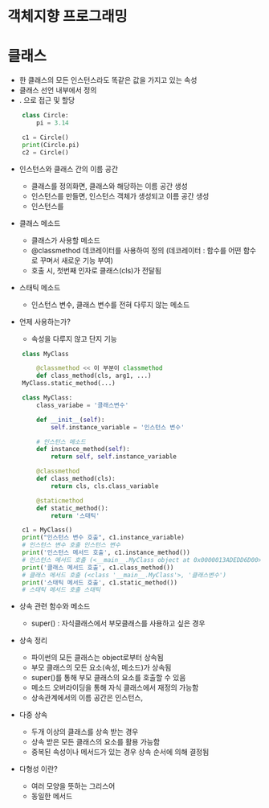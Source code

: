 # 객체지향 프로그래밍

# 클래스
  - 한 클래스의 모든 인스턴스라도 똑같은 값을 가지고 있는 속성
  - 클래스 선언 내부에서 정의
  - <classnamne>.<name> 으로 접근 및 할당

```python
    class Circle:
        pi = 3.14

    c1 = Circle()
    print(Circle.pi)
    c2 = Circle()

```

   - 인스턴스와 클래스 간의 이름 공간
     - 클래스를 정의화면, 클래스와 해당하는 이름 공간 생성
     - 인스턴스를 만들면, 인스턴스 객체가 생성되고 이름 공간 생성
     - 인스턴스를

   - 클래스 메소드
     - 클래스가 사용할 메소드
     - @classmethod 데코레이터를 사용하여 정의 (데코레이터 : 함수를 어떤 함수로 꾸며서 새로운 기능 부여)
     - 호출 시, 첫번째 인자로 클래스(cls)가 전달됨
   
   - 스태틱 메소드
     - 인스턴스 변수, 클래스 변수를 전혀 다루지 않는 메소드

   - 언제 사용하는가?
     - 속성을 다루지 않고 단지 기능

```python
    class MyClass

        @classmethod << 이 부분이 classmethod
        def class_method(cls, arg1, ...)
    MyClass.static_method(...)
```

```python
    class MyClass:
        class_variabe = '클래스변수'

        def __init__(self):
            self.instance_variable = '인스턴스 변수'

        # 인스턴스 메소드
        def instance_method(self):
            return self, self.instance_variable

        @classmethod
        def class_method(cls):
            return cls, cls.class_variable

        @staticmethod
        def static_method():
            return '스태틱'

    c1 = MyClass()
    print("인스턴스 변수 호출", c1.instance_variable)
    # 인스턴스 변수 호출 인스턴스 변수
    print('인스턴스 메서드 호출', c1.instance_method())
    # 인스턴스 메서드 호출 (<__main__.MyClass object at 0x0000013ADEDD6D00>, '인스턴스 변수')
    print('클래스 메서드 호출', c1.class_method())
    # 클래스 메서드 호출 (<class '__main__.MyClass'>, '클래스변수')
    print('스태틱 메서드 호출', c1.static_method())
    # 스태틱 메서드 호출 스태틱
```

   - 상속 관련 함수와 메소드
     - super() : 자식클래스에서 부모클래스를 사용하고 싶은 경우

   - 상속 정리
     - 파이썬의 모든 클래스는 object로부터 상속됨
     - 부모 클래스의 모든 요소(속성, 메소드)가 상속됨
     - super()를 통해 부모 클래스의 요소를 호출할 수 있음
     - 메소드 오버라이딩을 통해 자식 클래스에서 재정의 가능함
     - 상속관계에서의 이름 공간은 인스턴스, 

   - 다중 상속
     - 두개 이상의 클래스를 상속 받는 경우
     - 상속 받은 모든 클래스의 요소를 활용 가능함
     - 중복된 속성이나 메서드가 있는 경우 상속 순서에 의해 결정됨

   - 다형성 이란?
     - 여러 모양을 뜻하는 그리스어
     - 동일한 메서드

